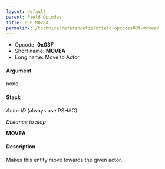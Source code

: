 ```yaml
---
layout: default
parent: Field Opcodes
title: 03F_MOVEA
permalink: /technicalreferencefieldfield-opcodes03f-movea/
---
```


-   Opcode: **0x03F**
-   Short name: **MOVEA**
-   Long name: Move to Actor

#### Argument

none

#### Stack

  
*Actor ID* (always use PSHAC)

*Distance to stop*

**MOVEA**

#### Description

Makes this entity move towards the given actor.
